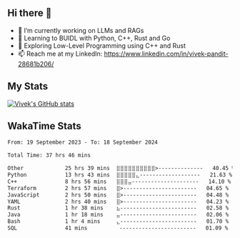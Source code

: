 ## Hi there 👋

- 🔭 I’m currently working on LLMs and RAGs
- 🌱 Learning to BUIDL with Python, C++, Rust and Go 
- 🤔 Exploring Low-Level Programming using C++ and Rust 
- 📫 Reach me at my LinkedIn: https://www.linkedin.com/in/vivek-pandit-28681b206/

## My Stats
[![Vivek's GitHub stats](https://github-readme-stats.vercel.app/api?username=ipanditi&show_icons=true&theme=dark)](https://ipanditi.github.io/)

## WakaTime Stats
<!--START_SECTION:waka-->

```txt
From: 19 September 2023 - To: 18 September 2024

Total Time: 37 hrs 46 mins

Other             25 hrs 39 mins  ⣿⣿⣿⣿⣿⣿⣿⣿⣿⣿>--------------   40.45 %
Python            13 hrs 43 mins  ⣿⣿⣿⣿⣿⣄-------------------   21.63 %
C++               8 hrs 56 mins   ⣿⣿⣿⣤---------------------   14.10 %
Terraform         2 hrs 57 mins   ⣿>-----------------------   04.65 %
JavaScript        2 hrs 50 mins   ⣿>-----------------------   04.48 %
YAML              2 hrs 40 mins   ⣿>-----------------------   04.23 %
Rust              1 hr 38 mins    ⣦------------------------   02.58 %
Java              1 hr 18 mins    ⣤------------------------   02.06 %
Bash              1 hr 4 mins     ⣄------------------------   01.70 %
SQL               41 mins          ------------------------   01.09 %
```

<!--END_SECTION:waka-->


